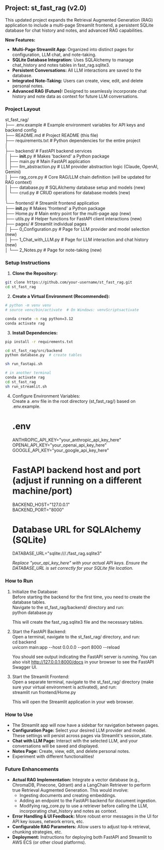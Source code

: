 ## **Project: st_fast_rag (v2.0)**

This updated project expands the Retrieval Augmented Generation (RAG) application to include a multi-page Streamlit frontend, a persistent SQLite database for chat history and notes, and advanced RAG capabilities.

**New Features:**

* **Multi-Page Streamlit App:** Organized into distinct pages for configuration, LLM chat, and note-taking.  
* **SQLite Database Integration:** Uses SQLAlchemy to manage chat_history and notes tables in fast_rag.sqlite3.  
* **Persistent Conversations:** All LLM interactions are saved to the database.  
* **Integrated Note-Taking:** Users can create, view, edit, and delete personal notes.  
* **Advanced RAG (Future):** Designed to seamlessly incorporate chat history and note data as context for future LLM conversations.

### **Project Layout**

st_fast_rag/  
├── .env.example              # Example environment variables for API keys and backend config  
├── README.md                 # Project README (this file)  
├── requirements.txt          # Python dependencies for the entire project  
│  
├── backend/                  # FastAPI backend services  
│   ├── __init__.py           # Makes 'backend' a Python package  
│   ├── main.py               # Main FastAPI application  
│   ├── llm_abstraction.py    # LLM provider abstraction logic (Claude, OpenAI, Gemini)  
│   ├── rag_core.py           # Core RAG/LLM chain definition (will be updated for RAG context)  
│   ├── database.py           # SQLAlchemy database setup and models (new)  
│   └── crud.py               # CRUD operations for database models (new)  
│  
└── frontend/                 # Streamlit frontend application  
    ├── __init__.py           # Makes 'frontend' a Python package  
    ├── Home.py               # Main entry point for the multi-page app (new)  
    ├── utils.py              # Helper functions for FastAPI client interactions (new)  
    ├── pages/                # Streamlit individual pages  
    │   ├── 0_Configuration.py  # Page for LLM provider and model selection (new)  
    │   ├── 1_Chat_with_LLM.py  # Page for LLM interaction and chat history (new)  
    │   └── 2_Notes.py          # Page for note-taking (new)

### **Setup Instructions**

1. **Clone the Repository:**  
```bash
git clone https://github.com/your-username/st_fast_rag.git  
cd st_fast_rag
```

2. **Create a Virtual Environment (Recommended):**  
```bash
# python -m venv venv  
# source venv/bin/activate  # On Windows: venvScriptsactivate

conda create -n rag python=3.12
conda activate rag
```

3. **Install Dependencies:**  
```bash
pip install -r requirements.txt

cd st_fast_rag/src/backend
python database.py  # create tables

sh run_fastapi.sh

# in another terminal
conda activate rag
cd st_fast_rag
sh run_streamlit.sh
```

4. Configure Environment Variables:  
   Create a .env file in the root directory (st_fast_rag/) based on .env.example.  
   # .env  
   ANTHROPIC_API_KEY="your_anthropic_api_key_here"  
   OPENAI_API_KEY="your_openai_api_key_here"  
   GOOGLE_API_KEY="your_google_api_key_here"

   # FastAPI backend host and port (adjust if running on a different machine/port)  
   BACKEND_HOST="127.0.0.1"  
   BACKEND_PORT="8000"

   # Database URL for SQLAlchemy (SQLite)  
   DATABASE_URL="sqlite:///./fast_rag.sqlite3"

   *Replace "your_api_key_here" with your actual API keys. Ensure the DATABASE_URL is set correctly for your SQLite file location.*

### **How to Run**

1. Initialize the Database:  
   Before starting the backend for the first time, you need to create the database tables.  
   Navigate to the st_fast_rag/backend/ directory and run:  
   python database.py

   This will create the fast_rag.sqlite3 file and the necessary tables.  
2. Start the FastAPI Backend:  
   Open a terminal, navigate to the st_fast_rag/ directory, and run:  
   cd backend  
   uvicorn main:app --host 0.0.0.0 --port 8000 --reload

   You should see output indicating the FastAPI server is running. You can also visit http://127.0.0.1:8000/docs in your browser to see the FastAPI Swagger UI.  
3. Start the Streamlit Frontend:  
   Open a separate terminal, navigate to the st_fast_rag/ directory (make sure your virtual environment is activated), and run:  
   streamlit run frontend/Home.py

   This will open the Streamlit application in your web browser.

### **How to Use**

* The Streamlit app will now have a sidebar for navigation between pages.  
* **Configuration Page:** Select your desired LLM provider and model. These settings will persist across pages via Streamlit's session_state.  
* **Chat with LLM Page:** Interact with the selected LLM, and your conversations will be saved and displayed.  
* **Notes Page:** Create, view, edit, and delete personal notes.  
* Experiment with different functionalities!

### **Future Enhancements**

* **Actual RAG Implementation:** Integrate a vector database (e.g., ChromaDB, Pinecone, Qdrant) and a LangChain Retriever to perform true Retrieval Augmented Generation. This would involve:  
  * Ingesting documents and creating embeddings.  
  * Adding an endpoint to the FastAPI backend for document ingestion.  
  * Modifying rag_core.py to use a retriever before calling the LLM, incorporating chat_history and notes as context.  
* **Error Handling & UI Feedback:** More robust error messages in the UI for API key issues, network errors, etc.  
* **Configurable RAG Parameters:** Allow users to adjust top-k retrieval, chunking strategies, etc.  
* **Deployment:** Instructions for deploying both FastAPI and Streamlit to AWS ECS (or other cloud platforms).